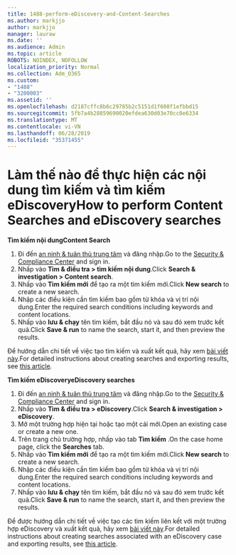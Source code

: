```yaml
---
title: 1488-perform-eDiscovery-and-Content-Searches
ms.author: markjjo
author: markjjo
manager: lauraw
ms.date: ''
ms.audience: Admin
ms.topic: article
ROBOTS: NOINDEX, NOFOLLOW
localization_priority: Normal
ms.collection: Adm_O365
ms.custom:
- "1488"
- "3200003"
ms.assetid: ''
ms.openlocfilehash: d2187cffc8b6c29785b2c5151d1f608f1efbbd15
ms.sourcegitcommit: 5fb7a4b28859690020efdea630d03e70cc0e6334
ms.translationtype: MT
ms.contentlocale: vi-VN
ms.lasthandoff: 06/28/2019
ms.locfileid: "35371455"
---
```

# <a name="how-to-perform-content-searches-and-ediscovery-searches"></a><span data-ttu-id="bf9f4-102">Làm thế nào để thực hiện các nội dung tìm kiếm và tìm kiếm eDiscovery</span><span class="sxs-lookup"><span data-stu-id="bf9f4-102">How to perform Content Searches and eDiscovery searches</span></span>

<span data-ttu-id="bf9f4-103">**Tìm kiếm nội dung**</span><span class="sxs-lookup"><span data-stu-id="bf9f4-103">**Content Search**</span></span>

1. <span data-ttu-id="bf9f4-104">Đi đến [an ninh & tuân thủ trung tâm](https://protection.office.com) và đăng nhập.</span><span class="sxs-lookup"><span data-stu-id="bf9f4-104">Go to the [Security & Compliance Center](https://protection.office.com) and sign in.</span></span>
2. <span data-ttu-id="bf9f4-105">Nhấp vào **Tìm & điều tra > tìm kiếm nội dung**.</span><span class="sxs-lookup"><span data-stu-id="bf9f4-105">Click **Search & investigation > Content search**.</span></span>
3. <span data-ttu-id="bf9f4-106">Nhấp vào **Tìm kiếm mới** để tạo ra một tìm kiếm mới.</span><span class="sxs-lookup"><span data-stu-id="bf9f4-106">Click **New search** to create a new search.</span></span>
4. <span data-ttu-id="bf9f4-107">Nhập các điều kiện cần tìm kiếm bao gồm từ khóa và vị trí nội dung.</span><span class="sxs-lookup"><span data-stu-id="bf9f4-107">Enter the required search conditions including keywords and content locations.</span></span>  
5. <span data-ttu-id="bf9f4-108">Nhấp vào **lưu & chạy** tên tìm kiếm, bắt đầu nó và sau đó xem trước kết quả.</span><span class="sxs-lookup"><span data-stu-id="bf9f4-108">Click **Save & run** to name the search, start it, and then preview the results.</span></span>

<span data-ttu-id="bf9f4-109">Để hướng dẫn chi tiết về việc tạo tìm kiếm và xuất kết quả, hãy xem [bài viết này](https://docs.microsoft.com/office365/securitycompliance/content-search).</span><span class="sxs-lookup"><span data-stu-id="bf9f4-109">For detailed instructions about creating searches and exporting results, see [this article](https://docs.microsoft.com/office365/securitycompliance/content-search).</span></span>

<span data-ttu-id="bf9f4-110">**Tìm kiếm eDiscovery**</span><span class="sxs-lookup"><span data-stu-id="bf9f4-110">**eDiscovery searches**</span></span>

1. <span data-ttu-id="bf9f4-111">Đi đến [an ninh & tuân thủ trung tâm](https://protection.office.com) và đăng nhập.</span><span class="sxs-lookup"><span data-stu-id="bf9f4-111">Go to the [Security & Compliance Center](https://protection.office.com) and sign in.</span></span>
2. <span data-ttu-id="bf9f4-112">Nhấp vào **Tìm & điều tra > eDiscovery**.</span><span class="sxs-lookup"><span data-stu-id="bf9f4-112">Click **Search & investigation > eDiscovery**.</span></span>
3. <span data-ttu-id="bf9f4-113">Mở một trường hợp hiện tại hoặc tạo một cái mới.</span><span class="sxs-lookup"><span data-stu-id="bf9f4-113">Open an existing case or create a new one.</span></span>
4. <span data-ttu-id="bf9f4-114">Trên trang chủ trường hợp, nhấp vào tab **Tìm kiếm** .</span><span class="sxs-lookup"><span data-stu-id="bf9f4-114">On the case home page, click the **Searches** tab.</span></span>  
5. <span data-ttu-id="bf9f4-115">Nhấp vào **Tìm kiếm mới** để tạo ra một tìm kiếm mới.</span><span class="sxs-lookup"><span data-stu-id="bf9f4-115">Click **New search** to create a new search.</span></span>
6. <span data-ttu-id="bf9f4-116">Nhập các điều kiện cần tìm kiếm bao gồm từ khóa và vị trí nội dung.</span><span class="sxs-lookup"><span data-stu-id="bf9f4-116">Enter the required search conditions including keywords and content locations.</span></span>  
7. <span data-ttu-id="bf9f4-117">Nhấp vào **lưu & chạy** tên tìm kiếm, bắt đầu nó và sau đó xem trước kết quả.</span><span class="sxs-lookup"><span data-stu-id="bf9f4-117">Click **Save & run** to name the search, start it, and then preview the results.</span></span>

<span data-ttu-id="bf9f4-118">Để được hướng dẫn chi tiết về việc tạo các tìm kiếm liên kết với một trường hợp eDiscovery và xuất kết quả, hãy xem [bài viết này](https://docs.microsoft.com/office365/securitycompliance/ediscovery-cases).</span><span class="sxs-lookup"><span data-stu-id="bf9f4-118">For detailed instructions about creating searches associated with an eDiscovery case and exporting results, see [this article](https://docs.microsoft.com/office365/securitycompliance/ediscovery-cases).</span></span>